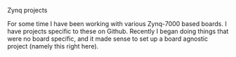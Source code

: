 Zynq projects

For some time I have been working with various Zynq-7000 based boards.
I have projects specific to these on Github.
Recently I began doing things that were no board specific, and it
made sense to set up a board agnostic project (namely this right here).

